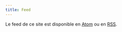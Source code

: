 ```yaml
---
title: Feed
---
```


Le feed de ce site est disponible en [Atom][1] ou en [RSS][2].

[1]: /atom.xml
[2]: /rss.xml
